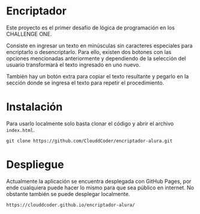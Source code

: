 # Encriptador

Este proyecto es el primer desafío de lógica de programación en los CHALLENGE ONE.

Consiste en ingresar un texto en minúsculas sin caracteres especiales para encriptarlo o desencriptarlo. Para ello, existen dos botones con las opciones mencionadas anteriormente y dependiendo de la selección del usuario transformará el texto ingresado en uno nuevo.

También hay un botón extra para copiar el texto resultante y pegarlo en la sección donde se ingresa el texto para repetir el procedimiento.

# Instalación

Para usarlo localmente solo basta clonar el código y abrir el archivo `index.html`.
```
git clone https://github.com/ClouddCoder/encriptador-alura.git
```
# Despliegue

Actualmente la aplicación se encuentra desplegada con GitHub Pages, por ende cualquiera puede hacer lo mismo para que sea público en internet. No obstante también se puede desplegar localmente.
```
https://clouddcoder.github.io/encriptador-alura/
```